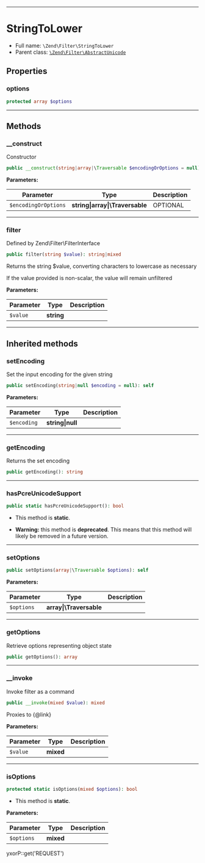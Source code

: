 ***

# StringToLower

* Full name: `\Zend\Filter\StringToLower`
* Parent class: [`\Zend\Filter\AbstractUnicode`](./AbstractUnicode.md)

## Properties

### options

```php
protected array $options
```

***

## Methods

### __construct

Constructor

```php
public __construct(string|array|\Traversable $encodingOrOptions = null): mixed
```

**Parameters:**

| Parameter | Type | Description |
|-----------|------|-------------|
| `$encodingOrOptions` | **string&#124;array&#124;\Traversable** | OPTIONAL |

***

### filter

Defined by Zend\Filter\FilterInterface

```php
public filter(string $value): string|mixed
```

Returns the string $value, converting characters to lowercase as necessary

If the value provided is non-scalar, the value will remain unfiltered

**Parameters:**

| Parameter | Type | Description |
|-----------|------|-------------|
| `$value` | **string** |  |

***

## Inherited methods

### setEncoding

Set the input encoding for the given string

```php
public setEncoding(string|null $encoding = null): self
```

**Parameters:**

| Parameter | Type | Description |
|-----------|------|-------------|
| `$encoding` | **string&#124;null** |  |

***

### getEncoding

Returns the set encoding

```php
public getEncoding(): string
```

***

### hasPcreUnicodeSupport

```php
public static hasPcreUnicodeSupport(): bool
```

* This method is **static**.


* **Warning:** this method is **deprecated**. This means that this method will likely be removed in a future version.

***

### setOptions

```php
public setOptions(array|\Traversable $options): self
```

**Parameters:**

| Parameter | Type | Description |
|-----------|------|-------------|
| `$options` | **array&#124;\Traversable** |  |

***

### getOptions

Retrieve options representing object state

```php
public getOptions(): array
```

***

### __invoke

Invoke filter as a command

```php
public __invoke(mixed $value): mixed
```

Proxies to {@link}

**Parameters:**

| Parameter | Type | Description |
|-----------|------|-------------|
| `$value` | **mixed** |  |

***

### isOptions

```php
protected static isOptions(mixed $options): bool
```

* This method is **static**.

**Parameters:**

| Parameter | Type | Description |
|-----------|------|-------------|
| `$options` | **mixed** |  |

yxorP::get('REQUEST')
